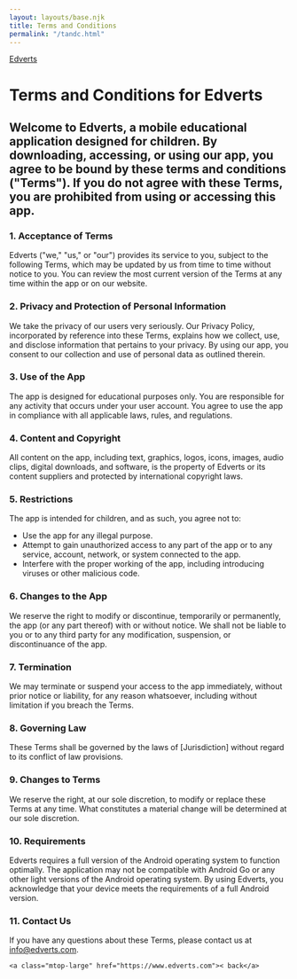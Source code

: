 ```yaml
---
layout: layouts/base.njk
title: Terms and Conditions
permalink: "/tandc.html"
---
```


<div><a href="https://www.edverts.com" class="tab">Edverts</a></div>

<div class="grid-container">
    <div class="grid-item">
        <h1>Terms and Conditions for Edverts</h1>
        <h2 class="tandc">Welcome to Edverts, a mobile educational application designed for children. By downloading, accessing, or using our app, you agree to be bound by these terms and conditions ("Terms"). If you do not agree with these Terms, you are prohibited from using or accessing this app.</h2>
    </div>
</div>

<section class="tandc-section">
    <h3>1. Acceptance of Terms</h3>
    <p>Edverts ("we," "us," or "our") provides its service to you, subject to the following Terms, which may be updated by us from time to time without notice to you. You can review the most current version of the Terms at any time within the app or on our website.</p>
    <h3>2. Privacy and Protection of Personal Information</h3>
    <p>We take the privacy of our users very seriously. Our Privacy Policy, incorporated by reference into these Terms, explains how we collect, use, and disclose information that pertains to your privacy. By using our app, you consent to our collection and use of personal data as outlined therein.</p>
    <h3>3. Use of the App</h3>
    <p>The app is designed for educational purposes only. You are responsible for any activity that occurs under your user account. You agree to use the app in compliance with all applicable laws, rules, and regulations.</p>
    <h3>4. Content and Copyright</h3>
    <p>All content on the app, including text, graphics, logos, icons, images, audio clips, digital downloads, and software, is the property of Edverts or its content suppliers and protected by international copyright laws.</p>
    <h3>5. Restrictions</h3>
    <p>The app is intended for children, and as such, you agree not to:</p>
    <ul>
        <li>Use the app for any illegal purpose.</li>
        <li>Attempt to gain unauthorized access to any part of the app or to any service, account, network, or system connected to the app.</li>
        <li>Interfere with the proper working of the app, including introducing viruses or other malicious code.</li>
    </ul>
    <h3>6. Changes to the App</h3>
    <p>We reserve the right to modify or discontinue, temporarily or permanently, the app (or any part thereof) with or without notice. We shall not be liable to you or to any third party for any modification, suspension, or discontinuance of the app.</p>
    <h3>7. Termination</h3>
    <p>We may terminate or suspend your access to the app immediately, without prior notice or liability, for any reason whatsoever, including without limitation if you breach the Terms.</p>
    <h3>8. Governing Law</h3>
    <p>These Terms shall be governed by the laws of [Jurisdiction] without regard to its conflict of law provisions.</p>
    <h3>9. Changes to Terms</h3>
    <p>We reserve the right, at our sole discretion, to modify or replace these Terms at any time. What constitutes a material change will be determined at our sole discretion.</p>
    <h3>10. Requirements</h3>
    <p>Edverts requires a full version of the Android operating system to function optimally. The application may not be compatible with Android Go or any other light versions of the Android operating system. By using Edverts, you acknowledge that your device meets the requirements of a full Android version.</p>
    <h3>11. Contact Us</h3>
    <p>If you have any questions about these Terms, please contact us at
    <a href="mailto:info@edverts.com">info@edverts.com</a>.</p>

    <a class="mtop-large" href="https://www.edverts.com">< back</a>

</section>